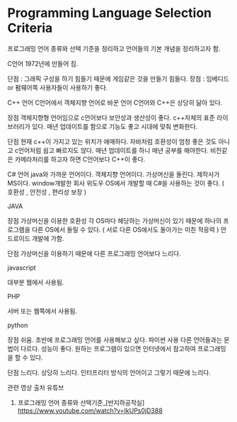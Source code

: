 # Programming Language Selection Criteria

프로그래밍 언어 종류와 선택 기준을 정리하고 
언어들의 기본 개념을 정리하고자 함. 

C언어 1972년에 만들어 짐. 

단점 : 그래픽 구성을 하기 힘들기 때문에 게임같은 것을 만들기 힘들다. 
장점 : 임베디드 or 펌웨어쪽 사용자들이 사용하기 좋다.

C++ 언어 
C언어에서 객체지향 언어로 바꾼 언어 
C언어와 C++은 상당히 닮아 있다. 

장점 
객체지향형 언어임으로 c언어보다 보안성과 생산성이 좋다.
c++자체의 표준 라이브러리가 있다. 
매년 업데이트를 함으로 기능도 좋고 시대에 맞춰 변화한다. 


단점
현재 c++이 가지고 있는 위치가 애매하다.
자바처럼 호환성이 엄청 좋은 것도 아니고 
c언어처럼 쉽고 빠르지도 않다.
매년 업데이트를 하니 매년 공부를 해야한다. 
비전같은 카메라처리를 하고자 하면 C언어보다 C++이 좋다.

C# 언어 
java와 가까운 언어이다. 
객체지향 언어이다.
가상머신을 돌린다. 
제작사가 MS이다. window개발한 회사
위도우 OS에서 개발할 때 C#을 사용하는 것이 좋다. 
( 호환성 , 안전성 , 편리성 보장 )


JAVA

장점 
가상머신을 이용한 호환성 
각 OS마다 해당하는 가상머신이 있기 때문에 하나의 프로그램을 다른 OS에서 돌릴 수 있다.
( 서로 다른 OS에서도 돌아가는 미칀 적응력 )
안드로이드 개발에 가함.

단점 
가상머신을 이용하기 때문에 다른 프로그래밍 언어보다 느리다. 


javascript

대부분 웹에서 사용됨.


PHP

서버 또는 웹쪽에서 사용됨.



python 

장점
쉬움.
초반에 프로그래밍 언어를 사용해보고 싶다. 파이썬 사용 
다른 언어들과는 문법이 다르다.
성능이 좋다. 
원하는 프로그램이 있으면 인터넷에서 참고하여 프로그래밍을 할 수 있다. 



단점
느리다. 상당히 느리다. 
인터프리터 방식의 언어이고 
그렇기 때문에 느리다.




관련 영상 출처 
유튜브 
1. 프로그래밍 언어 종류와 선택기준_[반지하공작실]
https://www.youtube.com/watch?v=IkUPs0jD388

